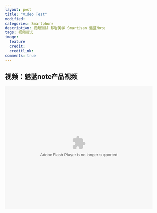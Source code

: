 ```yaml
---
layout: post
title: "Video Test"
modified:
categories: Smartphone
description: 视频测试 那岩美学 Smartisan 魅蓝Note
tags: 视频测试
image:
  feature:
  credit:
  creditlink:
comments: true
---
```


## 视频：魅蓝note产品视频

<embed src="http://player.youku.com/player.php/sid/XODU0NzU3NDYw/v.swf" allowFullScreen="true" quality="high" width="480" height="400" align="middle" allowScriptAccess="always" type="application/x-shockwave-flash"/>
